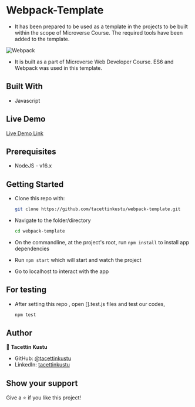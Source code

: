 # Webpack-Template

* It has been prepared to be used as a template in the projects to be built within the scope of Microverse Course. The required tools have been added to the template.

![Webpack](https://www.ma-no.org/cache/galleries/contents-1806/webpack-how-it-works.jpeg)


* It is built as a part of Microverse Web Developer Course. ES6 and Webpack was used in this template.

## Built With

* Javascript

## Live Demo

[Live Demo Link](https://zealous-bell-536388.netlify.app/)

## Prerequisites

* NodeJS - v16.x

## Getting Started

* Clone this repo with:

    ```bash
    git clone https://github.com/tacettinkustu/webpack-template.git
    ```

* Navigate to the folder/directory

    ```bash
    cd webpack-template
    ```

* On the commandline, at the project's root, run ```npm install``` to install app dependencies
  
* Run ```npm start``` which will start and watch the project

* Go to localhost to interact with the app


## For testing

* After setting this repo , open [].test.js files and test our codes,

    ```bash
    npm test
    ```


## Author
👤 **Tacettin Kustu**

- GitHub: [@tacettinkustu](https://github.com/tacettinkustu)
- LinkedIn: [tacettinkustu](https://www.linkedin.com/in/tacettin-k%C3%BCst%C3%BC-aaba721b5/)

## Show your support

Give a ⭐️ if you like this project!
